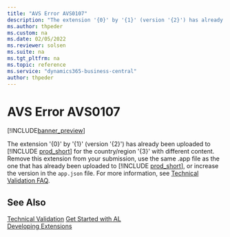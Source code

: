 ```yaml
---
title: "AVS Error AVS0107"
description: "The extension '{0}' by '{1}' (version '{2}') has already been uploaded to Business Central for the country/region '{3}' with different content. Remove this extension from your submission, use the same .app file as the one that has already been uploaded to Business Central, or increase the version in the app.json."
ms.author: thpeder
ms.custom: na
ms.date: 02/05/2022
ms.reviewer: solsen
ms.suite: na
ms.tgt_pltfrm: na
ms.topic: reference
ms.service: "dynamics365-business-central"
author: thpeder
---
```


# AVS Error AVS0107

[!INCLUDE[banner_preview](../includes/banner_preview.md)]

The extension '{0}' by '{1}' (version '{2}') has already been uploaded to [!INCLUDE [prod_short](../includes/prod_short.md)] for the country/region '{3}' with different content. Remove this extension from your submission, use the same .app file as the one that has already been uploaded to [!INCLUDE [prod_short](../includes/prod_short.md)], or increase the version in the `app.json` file. For more information, see [Technical Validation FAQ](../devenv-checklist-submission-faq.md).

## See Also

[Technical Validation](../devenv-checklist-submission.md)
[Get Started with AL](../devenv-get-started.md)  
[Developing Extensions](../devenv-dev-overview.md)  